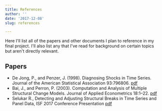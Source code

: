 ```yaml
---
title: References
author: ''
date: '2017-12-08'
slug: references

---
```


Here I'll list all of the papers and other documents I plan to reference in my final project. I'll also list any that I've read for background on certain topics but aren't directly relevant.

## Papers

* De Jong, P., and Penzer, J. (1998). Diagnosing Shocks in Time Series. Journal of the American Statistical Association 93:796806.
[pdf](/reference/2670129.pdf)
* Bai, J., and Perron, P. (2003). Computation and Analysis of Multiple Structural Change Models. Journal of Applied Econometrics 18:1–22.
[pdf](/reference/Bai_et_al-2003-Journal_of_Applied_Econometrics.pdf)
* Selukar R.,  Detecting and Adjusting Structural Breaks in Time Series and Panel Data, ISF 2017 Conference Presentation
[pdf](/reference/2workshop_isf17.pdf)
